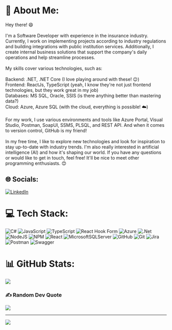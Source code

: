 # 💫 About Me:
Hey there! 😄<br><br>I'm a Software Developer with experience in the insurance industry. Currently, I work on implementing projects according to industry regulations and building integrations with public institution services. Additionally, I create internal business solutions that support the company's daily operations and help streamline processes.<br><br>My skills cover various technologies, such as:<br><br>Backend: .NET, .NET Core (I love playing around with these! 😉)<br>Frontend: ReactJs, TypeScript (yeah, I know they're not just frontend technologies, but they work great in my job)<br>Databases: MS SQL, Oracle, SSIS (is there anything better than mastering data?)<br>Cloud: Azure, Azure SQL (with the cloud, everything is possible! ☁️)<br><br>For my work, I use various environments and tools like Azure Portal, Visual Studio, Postman, SoapUI, SSMS, PLSQL, and REST API. And when it comes to version control, GitHub is my friend!<br><br>In my free time, I like to explore new technologies and look for inspiration to stay up-to-date with industry trends. I'm also really interested in artificial intelligence (AI) and how it's shaping our world. If you have any questions or would like to get in touch, feel free! It'll be nice to meet other programming enthusiasts. 😊


## 🌐 Socials:
[![LinkedIn](https://img.shields.io/badge/LinkedIn-%230077B5.svg?logo=linkedin&logoColor=white)](https://www.linkedin.com/in/tomasz-bronk/) 

# 💻 Tech Stack:
![C#](https://img.shields.io/badge/c%23-%23239120.svg?style=for-the-badge&logo=csharp&logoColor=white) ![JavaScript](https://img.shields.io/badge/javascript-%23323330.svg?style=for-the-badge&logo=javascript&logoColor=%23F7DF1E) ![TypeScript](https://img.shields.io/badge/typescript-%23007ACC.svg?style=for-the-badge&logo=typescript&logoColor=white) ![React Hook Form](https://img.shields.io/badge/React%20Hook%20Form-%23EC5990.svg?style=for-the-badge&logo=reacthookform&logoColor=white) ![Azure](https://img.shields.io/badge/azure-%230072C6.svg?style=for-the-badge&logo=microsoftazure&logoColor=white) ![.Net](https://img.shields.io/badge/.NET-5C2D91?style=for-the-badge&logo=.net&logoColor=white) ![NodeJS](https://img.shields.io/badge/node.js-6DA55F?style=for-the-badge&logo=node.js&logoColor=white) ![NPM](https://img.shields.io/badge/NPM-%23CB3837.svg?style=for-the-badge&logo=npm&logoColor=white) ![React](https://img.shields.io/badge/react-%2320232a.svg?style=for-the-badge&logo=react&logoColor=%2361DAFB) ![MicrosoftSQLServer](https://img.shields.io/badge/Microsoft%20SQL%20Server-CC2927?style=for-the-badge&logo=microsoft%20sql%20server&logoColor=white) ![GitHub](https://img.shields.io/badge/github-%23121011.svg?style=for-the-badge&logo=github&logoColor=white) ![Git](https://img.shields.io/badge/git-%23F05033.svg?style=for-the-badge&logo=git&logoColor=white) ![Jira](https://img.shields.io/badge/jira-%230A0FFF.svg?style=for-the-badge&logo=jira&logoColor=white) ![Postman](https://img.shields.io/badge/Postman-FF6C37?style=for-the-badge&logo=postman&logoColor=white) ![Swagger](https://img.shields.io/badge/-Swagger-%23Clojure?style=for-the-badge&logo=swagger&logoColor=white)
# 📊 GitHub Stats:
![](https://github-readme-stats.vercel.app/api/top-langs/?username=TomaszBronk&theme=dark&hide_border=false&include_all_commits=true&count_private=true&layout=compact)

### ✍️ Random Dev Quote
![](https://quotes-github-readme.vercel.app/api?type=horizontal&theme=radical)

---
[![](https://visitcount.itsvg.in/api?id=TomaszBronk&icon=0&color=1)](https://visitcount.itsvg.in)

<!-- Proudly created with GPRM ( https://gprm.itsvg.in ) -->

